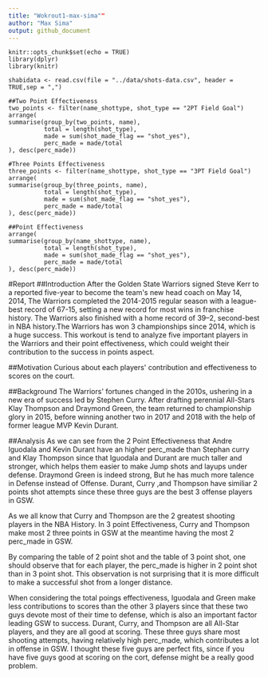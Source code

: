 ```yaml
---
title: "Wokrout1-max-sima""
author: "Max Sima"
output: github_document
---
```


```{r setup, include=FALSE}
knitr::opts_chunk$set(echo = TRUE)
library(dplyr)
library(knitr)
```

```{r}
shabidata <- read.csv(file = "../data/shots-data.csv", header = TRUE,sep = ",")

##Two Point Effectiveness
two_points <- filter(name_shottype, shot_type == "2PT Field Goal")
arrange(
summarise(group_by(two_points, name),
          total = length(shot_type),
          made = sum(shot_made_flag == "shot_yes"), 
          perc_made = made/total 
), desc(perc_made))
```
```{r}
#Three Points Effectiveness 
three_points <- filter(name_shottype, shot_type == "3PT Field Goal")
arrange(
summarise(group_by(three_points, name),
          total = length(shot_type),
          made = sum(shot_made_flag == "shot_yes"), 
          perc_made = made/total 
), desc(perc_made))
```

```{r}
##Point Effectiveness
arrange(
summarise(group_by(name_shottype, name),
          total = length(shot_type),
          made = sum(shot_made_flag == "shot_yes"), 
          perc_made = made/total 
), desc(perc_made))
```
#Report
##Introduction
After the Golden State Warriors signed Steve Kerr to a reported five-year to become the team's new head coach on May 14, 2014, The Warriors completed the 2014-2015 regular season with a league-best record of 67-15, setting a new record for most wins in franchise history. The Warriors also finished with a home record of 39–2, second-best in NBA history.The Warriors has won 3 championships since 2014, which is a huge success. This workout is tend to analyze five important players in the Warriors and their point effectiveness, which could weight their contribution to the success in points aspect.

##Motivation
Curious about each players' contribution and effectiveness to scores on the court.

##Background
The Warriors' fortunes changed in the 2010s, ushering in a new era of success led by Stephen Curry. After drafting perennial All-Stars Klay Thompson and Draymond Green, the team returned to championship glory in 2015, before winning another two in 2017 and 2018 with the help of former league MVP Kevin Durant.

##Analysis
As we can see from the 2 Point Effectiveness that Andre Iguodala and Kevin Durant have an higher perc_made than Stephan curry and Klay Thompson since that Iguodala and Durant are much taller and stronger, which helps them easier to make Jump shots and layups under defense. Draymond Green is indeed strong, But he has much more talence in Defense instead of Offense. Durant, Curry ,and Thompson have similiar 2 points shot attempts since these three guys are the best 3 offense players in GSW.

As we all know that Curry and Thompson are the 2 greatest shooting players in the NBA History. In 3 point Effectiveness, Curry and Thompson make most 2 three points in GSW at the meantime having the most 2  perc_made in GSW.

By comparing the table of 2 point shot and the table of 3 point shot, one should observe that for each player, the perc_made is higher in 2 point shot than in 3 point shot. This observation is not surprising that it is more difficult to make a successful shot from a longer distance. 

When considering the total poings effectiveness, Iguodala and Green make less contributions to scores than the other 3 players since that these two guys devote most of their time to defense, which is also an important factor leading GSW to success. Durant, Curry, and Thompson are all All-Star players, and they are all good at scoring. These three guys share most shooting attempts, having relatively high perc_made, which contributes a lot in offense in GSW. I thought these five guys are perfect fits, since if you have five guys good at scoring on the cort, defense might be a really good problem.

